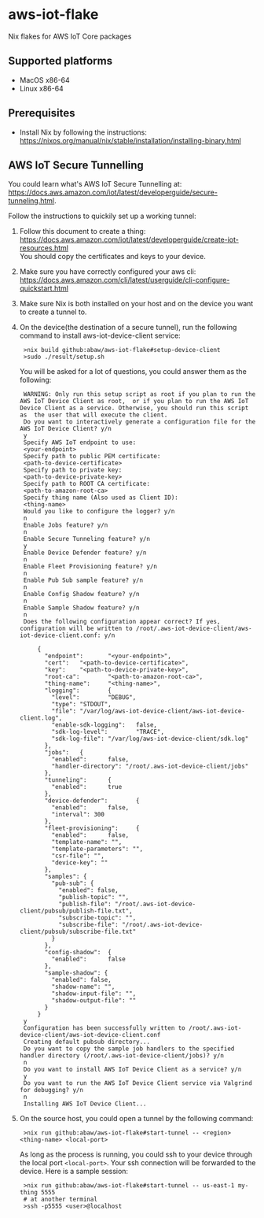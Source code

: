 # aws-iot-flake
Nix flakes for AWS IoT Core packages

## Supported platforms
- MacOS x86-64
- Linux x86-64

## Prerequisites
- Install Nix by following the instructions:
  <https://nixos.org/manual/nix/stable/installation/installing-binary.html>

## AWS IoT Secure Tunnelling
You could learn what's AWS IoT Secure Tunnelling at: <https://docs.aws.amazon.com/iot/latest/developerguide/secure-tunneling.html>.

Follow the instructions to quickily set up a working tunnel:

1. Follow this document to create a thing:
   <https://docs.aws.amazon.com/iot/latest/developerguide/create-iot-resources.html>   
   You should copy the certificates and keys to your device.
2. Make sure you have correctly configured your aws cli:
   <https://docs.aws.amazon.com/cli/latest/userguide/cli-configure-quickstart.html>
3. Make sure Nix is both installed on your host and on the device you want to create a tunnel to.
4. On the device(the destination of a secure tunnel), run the following command
   to install aws-iot-device-client service:
   
        >nix build github:abaw/aws-iot-flake#setup-device-client
        >sudo ./result/setup.sh
       
   You will be asked for a lot of questions, you could answer them as the following:
           
        WARNING: Only run this setup script as root if you plan to run the AWS IoT Device Client as root,  or if you plan to run the AWS IoT Device Client as a service. Otherwise, you should run this script as  the user that will execute the client.
        Do you want to interactively generate a configuration file for the AWS IoT Device Client? y/n
        y
        Specify AWS IoT endpoint to use:
        <your-endpoint>
        Specify path to public PEM certificate:
        <path-to-device-certificate>
        Specify path to private key:
        <path-to-device-private-key>
        Specify path to ROOT CA certificate:
        <path-to-amazon-root-ca>
        Specify thing name (Also used as Client ID):
        <thing-name>
        Would you like to configure the logger? y/n
        n
        Enable Jobs feature? y/n
        n
        Enable Secure Tunneling feature? y/n
        y
        Enable Device Defender feature? y/n
        n
        Enable Fleet Provisioning feature? y/n
        n
        Enable Pub Sub sample feature? y/n
        n
        Enable Config Shadow feature? y/n
        n
        Enable Sample Shadow feature? y/n
        n
        Does the following configuration appear correct? If yes, configuration will be written to /root/.aws-iot-device-client/aws-iot-device-client.conf: y/n
        
            {
              "endpoint":       "<your-endpoint>",
              "cert":   "<path-to-device-certificate>",
              "key":    "<path-to-device-private-key>",
              "root-ca":        "<path-to-amazon-root-ca>",
              "thing-name":     "<thing-name>",
              "logging":        {
                "level":        "DEBUG",
                "type": "STDOUT",
                "file": "/var/log/aws-iot-device-client/aws-iot-device-client.log",
                "enable-sdk-logging":   false,
                "sdk-log-level":        "TRACE",
                "sdk-log-file": "/var/log/aws-iot-device-client/sdk.log"
              },
              "jobs":   {
                "enabled":      false,
                "handler-directory": "/root/.aws-iot-device-client/jobs"
              },
              "tunneling":      {
                "enabled":      true
              },
              "device-defender":        {
                "enabled":      false,
                "interval": 300
              },
              "fleet-provisioning":     {
                "enabled":      false,
                "template-name": "",
                "template-parameters": "",
                "csr-file": "",
                "device-key": ""
              },
              "samples": {
                "pub-sub": {
                  "enabled": false,
                  "publish-topic": "",
                  "publish-file": "/root/.aws-iot-device-client/pubsub/publish-file.txt",
                  "subscribe-topic": "",
                  "subscribe-file": "/root/.aws-iot-device-client/pubsub/subscribe-file.txt"
                }
              },
              "config-shadow":  {
                "enabled":      false
              },
              "sample-shadow": {
                "enabled": false,
                "shadow-name": "",
                "shadow-input-file": "",
                "shadow-output-file": ""
              }
            }
        y
        Configuration has been successfully written to /root/.aws-iot-device-client/aws-iot-device-client.conf
        Creating default pubsub directory...
        Do you want to copy the sample job handlers to the specified handler directory (/root/.aws-iot-device-client/jobs)? y/n
        n
        Do you want to install AWS IoT Device Client as a service? y/n
        y
        Do you want to run the AWS IoT Device Client service via Valgrind for debugging? y/n
        n
        Installing AWS IoT Device Client...

5. On the source host, you could open a tunnel by the following command:
        
        >nix run github:abaw/aws-iot-flake#start-tunnel -- <region> <thing-name> <local-port>
        
   As long as the process is running, you could ssh to your device through the
   local port `<local-port>`. Your ssh connection will be forwarded to the
   device. Here is a sample session:
   
        >nix run github:abaw/aws-iot-flake#start-tunnel -- us-east-1 my-thing 5555
        # at another terminal
        >ssh -p5555 <user>@localhost

